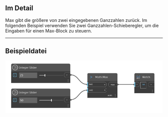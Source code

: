 ## Im Detail
Max gibt die größere von zwei eingegebenen Ganzzahlen zurück. Im folgenden Beispiel verwenden Sie zwei Ganzzahlen-Schieberegler, um die Eingaben für einen Max-Block zu steuern.
___
## Beispieldatei

![Max (int1, int2)](./DSCore.Math.Max(int1,%20int2)_img.jpg)

